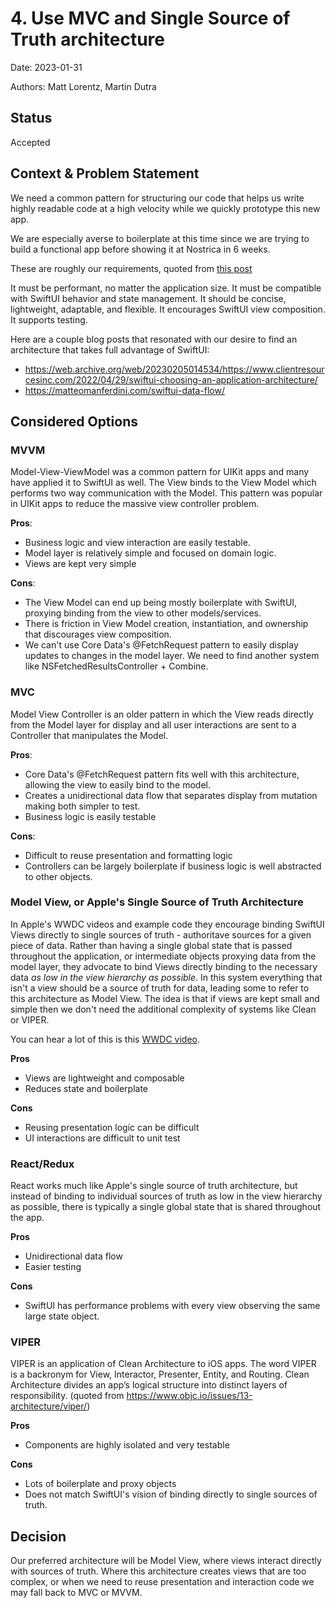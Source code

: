 # 4. Use MVC and Single Source of Truth architecture

Date: 2023-01-31

Authors: Matt Lorentz, Martin Dutra

## Status

Accepted

## Context & Problem Statement

We need a common pattern for structuring our code that helps us write highly readable code at a high velocity while we quickly prototype this new app.

We are especially averse to boilerplate at this time since we are trying to build a functional app before showing it at Nostrica in 6 weeks.

These are roughly our requirements, quoted from [this post](https://web.archive.org/web/20230205014534/https://www.clientresourcesinc.com/2022/04/29/swiftui-choosing-an-application-architecture/)

It must be performant, no matter the application size.
It must be compatible with SwiftUI behavior and state management.
It should be concise, lightweight, adaptable, and flexible.
It encourages SwiftUI view composition.
It supports testing.

Here are a couple blog posts that resonated with our desire to find an architecture that takes full advantage of SwiftUI:
- https://web.archive.org/web/20230205014534/https://www.clientresourcesinc.com/2022/04/29/swiftui-choosing-an-application-architecture/
- https://matteomanferdini.com/swiftui-data-flow/

## Considered Options

### MVVM

Model-View-ViewModel was a common pattern for UIKit apps and many have applied it to SwiftUI as well. The View binds to the View Model which performs two way communication with the Model. This pattern was popular in UIKit apps to reduce the massive view controller problem.

**Pros**:
 
- Business logic and view interaction are easily testable.
- Model layer is relatively simple and focused on domain logic.
- Views are kept very simple

**Cons**:

- The View Model can end up being mostly boilerplate with SwiftUI, proxying binding from the view to other models/services.
- There is friction in View Model creation, instantiation, and ownership that discourages view composition.
- We can't use Core Data's @FetchRequest pattern to easily display updates to changes in the model layer. We need to find another system like NSFetchedResultsController + Combine.

### MVC

Model View Controller is an older pattern in which the View reads directly from the Model layer for display and all user interactions are sent to a Controller that manipulates the Model.

**Pros**:

- Core Data's @FetchRequest pattern fits well with this architecture, allowing the view to easily bind to the model.
- Creates a unidirectional data flow that separates display from mutation making both simpler to test.
- Business logic is easily testable

**Cons**:

- Difficult to reuse presentation and formatting logic
- Controllers can be largely boilerplate if business logic is well abstracted to other objects.

### Model View, or Apple's Single Source of Truth Architecture

In Apple's WWDC videos and example code they encourage binding SwiftUI Views directly to single sources of truth - authoritave sources for a given piece of data. Rather than having a single global state that is passed throughout the application, or intermediate objects proxying data from the model layer, they advocate to bind Views directly binding to the necessary data _as low in the view hierarchy as possible_. In this system everything that isn't a view should be a source of truth for data, leading some to refer to this architecture as Model View. The idea is that if views are kept small and simple then we don't need the additional complexity of systems like Clean or VIPER.

You can hear a lot of this is this [WWDC video](https://developer.apple.com/videos/play/wwdc2019/226/).

**Pros**

- Views are lightweight and composable
- Reduces state and boilerplate

**Cons**

- Reusing presentation logic can be difficult
- UI interactions are difficult to unit test

### React/Redux

React works much like Apple's single source of truth architecture, but instead of binding to individual sources of truth as low in the view hierarchy as possible, there is typically a single global state that is shared throughout the app.

**Pros**

- Unidirectional data flow
- Easier testing

**Cons**

- SwiftUI has performance problems with every view observing the same large state object.

### VIPER

VIPER is an application of Clean Architecture to iOS apps. The word VIPER is a backronym for View, Interactor, Presenter, Entity, and Routing. Clean Architecture divides an app’s logical structure into distinct layers of responsibility. (quoted from https://www.objc.io/issues/13-architecture/viper/)

**Pros**

- Components are highly isolated and very testable

**Cons**

- Lots of boilerplate and proxy objects
- Does not match SwiftUI's vision of binding directly to single sources of truth.

## Decision

Our preferred architecture will be Model View, where views interact directly with sources of truth. Where this architecture creates views that are too complex, or when we need to reuse presentation and interaction code we may fall back to MVC or MVVM.
